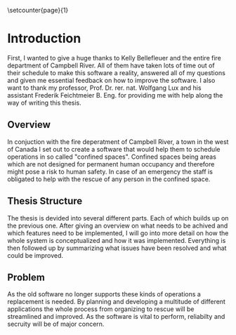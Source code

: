 \setcounter{page}{1}
# Introduction

<!-- Note of thanks -->
First, I wanted to give a huge thanks to Kelly Bellefleuer and the entire fire department of Campbell River. All of them have taken lots of time out of their schedule to make this software a reality, answered all of my questions and given me essential feedback on how to improve the software.
I also want to thank my professor, Prof. Dr. rer. nat. Wolfgang Lux and his assistant Frederik Feichtmeier B. Eng. for providing me with help along the way of writing this thesis.

## Overview

In conjuction with the fire deperatment of Campbell River, a town in the west of Canada I set out to create a software that would help them to schedule operations in so called "confined spaces". Confined spaces being areas which are not designed for permanent human occupancy and therefore might pose a risk to human safety. In case of an emergency the staff is obligated to help with the rescue of any person in the confined space.

<!-- How is this thesis structured? -->
## Thesis Structure
The thesis is devided into several different parts. Each of which builds up on the previous one.
After giving an overview on what needs to be achived and which features need to be implemented, I will go into more detail on how the whole system is conceptualized and how it was implemented. Everything is then followed up by summarizing what issues have been resolved and what could be improved.

<!-- What problem does this thesis try to solve? -->
<!-- How will I address this issue? -->
## Problem
As the old software no longer supports these kinds of operations a replacement is needed. By planning and developing a multitude of different applications the whole process from organizing to rescue will be streamlined and improved. As the software is vital to perform, reliabilty and secruity will be of major concern.

